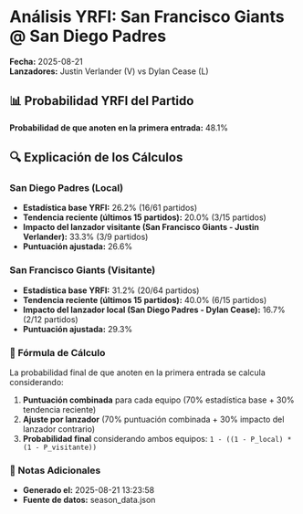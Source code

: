 # Análisis YRFI: San Francisco Giants @ San Diego Padres

**Fecha:** 2025-08-21  
**Lanzadores:** Justin Verlander (V) vs Dylan Cease (L)

## 📊 Probabilidad YRFI del Partido

**Probabilidad de que anoten en la primera entrada:** 48.1%

## 🔍 Explicación de los Cálculos

### San Diego Padres (Local)
- **Estadística base YRFI:** 26.2% (16/61 partidos)
- **Tendencia reciente (últimos 15 partidos):** 20.0% (3/15 partidos)
- **Impacto del lanzador visitante (San Francisco Giants - Justin Verlander):** 33.3% (3/9 partidos)
- **Puntuación ajustada:** 26.6%

### San Francisco Giants (Visitante)
- **Estadística base YRFI:** 31.2% (20/64 partidos)
- **Tendencia reciente (últimos 15 partidos):** 40.0% (6/15 partidos)
- **Impacto del lanzador local (San Diego Padres - Dylan Cease):** 16.7% (2/12 partidos)
- **Puntuación ajustada:** 29.3%

### 📝 Fórmula de Cálculo

La probabilidad final de que anoten en la primera entrada se calcula considerando:
1. **Puntuación combinada** para cada equipo (70% estadística base + 30% tendencia reciente)
2. **Ajuste por lanzador** (70% puntuación combinada + 30% impacto del lanzador contrario)
3. **Probabilidad final** considerando ambos equipos: `1 - ((1 - P_local) * (1 - P_visitante))`

### 📌 Notas Adicionales

- **Generado el:** 2025-08-21 13:23:58
- **Fuente de datos:** season_data.json

